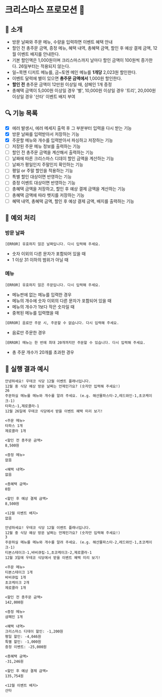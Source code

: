 # 크리스마스 프로모션 🎄

## 🚀 소개

- 방문 날짜와 주문 메뉴, 수량을 입력하면 이벤트 혜택 안내
- 할인 전 총주문 금액, 증정 메뉴, 혜택 내역, 총혜택 금액, 할인 후 예상 결제 금액, 12월 이벤트 배지를 안내한다.
- 기본 할인액은 1,000원이며 크리스마스까지 날마다 할인 금액이 100원씩 증가한다. 26일부터는 적용되지 않는다.
- 일~목엔 디저트 메뉴를, 금~토엔 메인 메뉴를 **1개당** 2,023원 할인한다.
- 이벤트 달력에 별이 있으면 **총주문 금액에서** 1,000원 할인한다.
- **할인 전** 총주문 금액이 12만원 이상일 때, 샴페인 1개 증정
- 총혜택 금액이 5,000원 이상일 경우 '별', 10,000원 이상일 경우 '트리', 20,000원 이상일 경우 '산타' 이벤트 배지 부여

## 🔍 기능 목록

- [X] 에러 발생시, 에러 메세지 출력 후 그 부분부터 입력을 다시 받는 기능
- [X] 방문 날짜를 입력받아서 저장하는 기능
- [X] 주문할 메뉴와 개수를 입력받아서 파싱하고 저장하는 기능
- [ ] 저장된 주문 메뉴 정보를 출력하는 기능
- [ ] 할인 전 총주문 금액을 계산해서 출력하는 기능
- [ ] 날짜에 따른 크리스마스 디데이 할인 금액을 계산하는 기능
- [ ] 날짜가 평일인지 주말인지 확인하는 기능
- [ ] 평일 or 주말 할인을 적용하는 기능
- [ ] 특별 할인 대상이면 반영하는 기능
- [ ] 증정 이벤트 대상이면 반영하는 기능
- [ ] 총혜택 금액을 저장하고, 할인 후 예상 결제 금액을 계산하는 기능
- [ ] 총혜택 금액에 따라 뱃지를 저장하는 기능
- [ ] 혜택 내역, 총혜택 금액, 할인 후 예상 결제 금액, 배지를 출력하는 기능

## 🎯 예외 처리

### 방문 날짜

```[ERROR] 유효하지 않은 날짜입니다. 다시 입력해 주세요.```

- 숫자 이외의 다른 문자가 포함되어 있을 때
- 1 이상 31 이하의 범위가 아닐 때

### 메뉴

```[ERROR] 유효하지 않은 주문입니다. 다시 입력해 주세요.```

- 메뉴판에 없는 메뉴를 입력한 경우
- 메뉴의 개수에 숫자 이외의 다른 문자가 포함되어 있을 때
- 메뉴의 개수가 1보다 작은 숫자일 때
- 중복된 메뉴를 입력했을 때

```[ERROR] 음료만 주문 시, 주문할 수 없습니다. 다시 입력해 주세요.```
 
- 음료만 주문한 경우

```[ERROR] 메뉴는 한 번에 최대 20개까지만 주문할 수 있습니다. 다시 입력해 주세요.```

- 총 주문 개수가 20개를 초과한 경우

## 🎉 실행 결과 예시

```
안녕하세요! 우테코 식당 12월 이벤트 플래너입니다.
12월 중 식당 예상 방문 날짜는 언제인가요? (숫자만 입력해 주세요!)
26 
주문하실 메뉴를 메뉴와 개수를 알려 주세요. (e.g. 해산물파스타-2,레드와인-1,초코케이크-1)
타파스-1,제로콜라-1 
12월 26일에 우테코 식당에서 받을 이벤트 혜택 미리 보기!
 
<주문 메뉴>
타파스 1개
제로콜라 1개

<할인 전 총주문 금액>
8,500원
 
<증정 메뉴>
없음
 
<혜택 내역>
없음
 
<총혜택 금액>
0원
 
<할인 후 예상 결제 금액>
8,500원
 
<12월 이벤트 배지>
없음
```

```
안녕하세요! 우테코 식당 12월 이벤트 플래너입니다.
12월 중 식당 예상 방문 날짜는 언제인가요? (숫자만 입력해 주세요!)
3
주문하실 메뉴를 메뉴와 개수를 알려 주세요. (e.g. 해산물파스타-2,레드와인-1,초코케이크-1)
티본스테이크-1,바비큐립-1,초코케이크-2,제로콜라-1
12월 3일에 우테코 식당에서 받을 이벤트 혜택 미리 보기!
 
<주문 메뉴>
티본스테이크 1개
바비큐립 1개
초코케이크 2개
제로콜라 1개
 
<할인 전 총주문 금액>
142,000원
 
<증정 메뉴>
샴페인 1개
 
<혜택 내역>
크리스마스 디데이 할인: -1,200원
평일 할인: -4,046원
특별 할인: -1,000원
증정 이벤트: -25,000원
 
<총혜택 금액>
-31,246원
 
<할인 후 예상 결제 금액>
135,754원
 
<12월 이벤트 배지>
산타
```